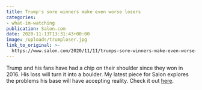 ```yaml
---
title: Trump's sore winners make even worse losers
categories: 
- what-im-watching
publication: Salon.com
date: 2020-11-13T13:31:43+00:00
image: /uploads/trumploser.jpg
link_to_original: >-
  https://www.salon.com/2020/11/11/trumps-sore-winners-make-even-worse-losers-why-his-loss-is-inflaming-an-already-delusional-base/
---
```


Trump and his fans have had a chip on their shoulder since they won in 2016. His loss will turn it into a boulder. My latest piece for Salon explores the problems his base will have accepting reality. Check it out [here](https://www.salon.com/2020/11/11/trumps-sore-winners-make-even-worse-losers-why-his-loss-is-inflaming-an-already-delusional-base/).